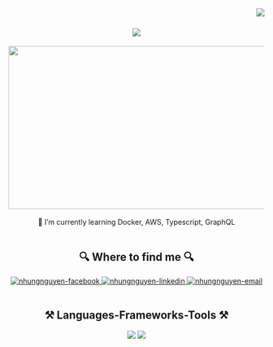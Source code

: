 <img align="right" src="https://visitor-badge.laobi.icu/badge?page_id=salesp07.salesp07" />

<h1 align="center">
    <img src="https://readme-typing-svg.herokuapp.com/?font=Righteous&size=35&center=true&vCenter=true&width=500&height=70&duration=4000&lines=Hi+There!+👋;+I'm+Nhung+from+Earth!;" />
</h1>

<div align="center">
<img src="https://media1.giphy.com/media/8bE0EERrvXkq5S9BCa/giphy.gif?cid=ecf05e470wnlmdtcvb9hg9asncx4z692tpwfpqs4ml0fodft&ep=v1_gifs_related&rid=giphy.gif&ct=g" width="1200" height="320px" object-fit="cover"/>
</div>

<br/>

<div align="center">
 🌱 I’m currently learning Docker, AWS, Typescript, GraphQL
 </div>

 <br />
<h2 align="center">🔍 Where to find me 🔍</h2>
<div align="center">
  <a href="https://www.facebook.com/profile.php?id=100064915633758" target="blank">
    <img src="https://img.icons8.com/bubbles/100/000000/facebook-new.png" alt="nhungnguyen-facebook" />
  </a>
  <a href="https://www.linkedin.com/in/nhung-nguyen-82043a253/" target="blank">
    <img src="https://img.icons8.com/bubbles/100/000000/linkedin.png" alt="nhungnguyen-linkedin" />
  </a>
  <a href="mailto:nguyennhung9846@gmail.com" target="top">
    <img src="https://img.icons8.com/bubbles/100/000000/apple-mail.png" alt="nhungnguyen-email" />
  </a>
</div>

<br />
<h2 align="center">⚒️ Languages-Frameworks-Tools ⚒️</h2>
<div align="center">
    <img src="https://skillicons.dev/icons?i=react,bootstrap,mui,html,css,vscode,github,figma,tailwind,git" />
    <img src="https://skillicons.dev/icons?i=nodejs,python,javascript,typescript,express,firebase,mongodb,c,cpp,cs,nextjs,mysql" /><br>
</div>
